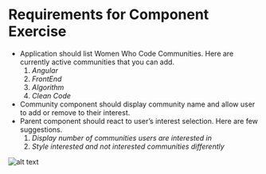 # Requirements for Component Exercise
<ul>
  <li> 
    Application should list Women Who Code Communities. Here are currently active communities that you can add.
    <ol>
      <li><i>Angular</i></li>
      <li><i>	FrontEnd</i></li>
      <li><i>	Algorithm</i></li>
      <li><i>	Clean Code</i></li>
      </ol>
      
    
  </li>
  <li>
   Community component should display community name and allow user to add or remove to their interest. 
  </li>
  <li>
    Parent component should react to user’s interest selection. Here are few suggestions.
    <ol>
    <li><i>Display number of communities users are interested in</i></li>
    <li><i>	Style interested and not interested communities differently</i></li>
    </ol>
    


  </li>
 </ul>


![alt text](https://github.com/skaldate/angular-community/blob/master/ComponentsExercise/assets/sketch.png "Sketch of the page")


